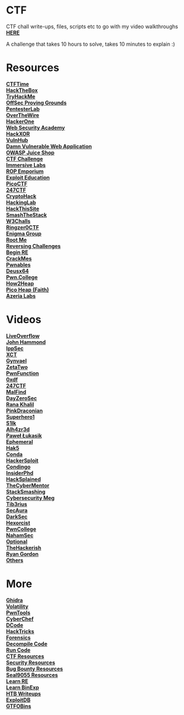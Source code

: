 # CTF
CTF chall write-ups, files, scripts etc to go with my video walkthroughs **[HERE](https://www.youtube.com/CryptoCat23)**

A challenge that takes 10 hours to solve, takes 10 minutes to explain :)

# Resources
**[CTFTime](https://ctftime.org)**<br>
**[HackTheBox](https://app.hackthebox.eu)**<br>
**[TryHackMe](https://tryhackme.com)**<br>
**[OffSec Proving Grounds](https://www.offensive-security.com/labs)**<br>
**[PentesterLab](https://pentesterlab.com)**<br>
**[OverTheWire](https://overthewire.org/wargames)**<br>
**[HackerOne](https://ctf.hacker101.com)**<br>
**[Web Security Academy](https://portswigger.net/web-security)**<br>
**[HackXOR](https://hackxor.net)**<br>
**[VulnHub](https://www.vulnhub.com)**<br>
**[Damn Vulnerable Web Application](https://dvwa.co.uk)**<br>
**[OWASP Juice Shop](https://github.com/juice-shop/juice-shop-ctf)**<br>
**[CTF Challenge](https://ctfchallenge.com)**<br>
**[Immersive Labs](https://dca.immersivelabs.online)**<br>
**[ROP Emporium](https://ropemporium.com)**<br>
**[Exploit Education](https://exploit.education)**<br>
**[PicoCTF](https://play.picoctf.org)**<br>
**[247CTF](https://247ctf.com)**<br>
**[CryptoHack](https://cryptohack.org)**<br>
**[HackingLab](https://www.hacking-lab.com/index.html)**<br>
**[HackThisSite](https://www.hackthissite.org)**<br>
**[SmashTheStack](http://smashthestack.org/wargames.html)**<br>
**[W3Challs](https://w3challs.com/challenges)**<br>
**[Ringzer0CTF](https://ringzer0ctf.com/challenges)**<br>
**[Enigma Group](https://www.enigmagroup.org)**<br>
**[Root Me](https://www.root-me.org)**<br>
**[Reversing Challenges](https://challenges.re)**<br>
**[Begin RE](https://www.begin.re)**<br>
**[CrackMes](https://crackmes.one)**<br>
**[Pwnables](https://pwnable.tw/challenge)**<br>
**[Deusx64](https://deusx64.ai)**<br>
**[Pwn.College](https://pwn.college)**<br>
**[How2Heap](https://github.com/shellphish/how2heap)**<br>
**[Pico Heap (Faith)](https://faraz.faith/2019-10-12-picoctf-2019-heap-challs/)**<br>
**[Azeria Labs](https://azeria-labs.com/writing-arm-assembly-part-1)**

# Videos
**[LiveOverflow](https://www.youtube.com/playlist?list=PLhixgUqwRTjxglIswKp9mpkfPNfHkzyeN)**<br>
**[John Hammond](https://www.youtube.com/c/JohnHammond010)**<br>
**[IppSec](https://www.youtube.com/channel/UCa6eh7gCkpPo5XXUDfygQQA)**<br>
**[XCT](https://www.youtube.com/channel/UClGm2C8Qi0_Wv68zfjCz2YA)**<br>
**[Gynvael](https://www.youtube.com/user/GynvaelEN)**<br>
**[ZetaTwo](https://www.youtube.com/c/ZetaTwo)**<br>
**[PwnFunction](https://www.youtube.com/channel/UCW6MNdOsqv2E9AjQkv9we7A)**<br>
**[0xdf](https://www.youtube.com/channel/UChO9OAH57Flz35RRX__E25A)**<br>
**[247CTF](https://www.youtube.com/channel/UCtGLeKomT06x3xZ2SZp2l9Q)**<br>
**[MalFind](https://www.youtube.com/channel/UCJf4-reOhoiAlScWC1WzLgQ)**<br>
**[DayZeroSec](https://www.youtube.com/c/dayzerosec)**<br>
**[Rana Khalil](https://www.youtube.com/c/RanaKhalil101)**<br>
**[PinkDraconian](https://www.youtube.com/channel/UCmXwpkCXmIKjoRLMsq9I3RA)**<br>
**[Superhero1](https://www.youtube.com/channel/UCm2SwKmx3Ya1HG5RmHR7SCA)**<br>
**[S1lk](https://www.youtube.com/c/AlexChaveriat)**<br>
**[Alh4zr3d](https://www.youtube.com/channel/UCz-Z-d2VPQXHGkch0-_KovA)**<br>
**[Paweł Łukasik](https://www.youtube.com/c/PawelLukasik)**<br>
**[Ephemeral](https://www.youtube.com/c/BasteG0d69)**<br>
**[Hak5](https://www.youtube.com/c/hak5)**<br>
**[Conda](https://www.youtube.com/c/c0nd4)**<br>
**[HackerSploit](https://www.youtube.com/c/HackerSploit)**<br>
**[Condingo](https://www.youtube.com/c/codingo)**<br>
**[InsiderPhd](https://www.youtube.com/c/InsiderPhD)**<br>
**[HackSplained](https://www.youtube.com/c/Hacksplained)**<br>
**[TheCyberMentor](https://www.youtube.com/c/TheCyberMentor)**<br>
**[StackSmashing](https://www.youtube.com/c/stacksmashing)**<br>
**[Cybersecurity Meg](https://www.youtube.com/c/CybersecurityMeg)**<br>
**[Tib3rius](https://www.youtube.com/c/Tib3rius)**<br>
**[SecAura](https://www.youtube.com/channel/UCx89Lz24SEPZpExl6OfQ0Gg)**<br>
**[DarkSec](https://www.youtube.com/c/DarkSec)**<br>
**[Hexorcist](https://www.youtube.com/c/HEXORCIST)**<br>
**[PwnCollege](https://www.youtube.com/c/pwncollege)**<br>
**[NahamSec](https://www.youtube.com/c/Nahamsec)**<br>
**[Optional](https://www.youtube.com/c/optionalctf)**<br>
**[TheHackerish](https://www.youtube.com/c/thehackerish)**<br>
**[Ryan Gordon](https://www.youtube.com/channel/UCQWQlNq07_Rumy2i69dpqBw)**<br>
**[Others](https://securitycreators.video)**

# More
**[Ghidra](https://ghidra.re/CheatSheet.html)**<br>
**[Volatility](https://github.com/volatilityfoundation/volatility/wiki/Linux)**<br>
**[PwnTools](https://github.com/Gallopsled/pwntools-tutorial)**<br>
**[CyberChef](https://gchq.github.io/CyberChef)**<br>
**[DCode](https://www.dcode.fr/en)**<br>
**[HackTricks](https://book.hacktricks.xyz/pentesting-methodology)**<br>
**[Forensics](https://cugu.github.io/awesome-forensics)**<br>
**[Decompile Code](https://www.decompiler.com)**<br>
**[Run Code](https://tio.run)**<br>
**[CTF Resources](https://github.com/apsdehal/awesome-ctf)**<br>
**[Security Resources](https://github.com/CompassSecurity/security_resources)**<br>
**[Bug Bounty Resources](https://www.hacker101.com/resources)**<br>
**[Seal9055 Resources](https://github.com/seal9055/resources)**<br>
**[Learn RE](https://hshrzd.wordpress.com/how-to-start)**<br>
**[Learn BinExp](https://guyinatuxedo.github.io)**<br>
**[HTB Writeups](https://0xdf.gitlab.io)**<br>
**[ExploitDB](https://www.exploit-db.com)**<br>
**[GTFOBins](https://gtfobins.github.io)**
